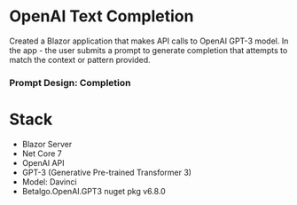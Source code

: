 # OpenAI Text Completion
Created a Blazor application that makes API calls to OpenAI GPT-3 model. In the app - the user submits a prompt to generate completion that attempts to match the context or pattern provided.
### Prompt Design: Completion
# Stack
- Blazor Server
- Net Core 7
- OpenAI API
- GPT-3 (Generative Pre-trained Transformer 3)
- Model: Davinci
- Betalgo.OpenAI.GPT3 nuget pkg v6.8.0
